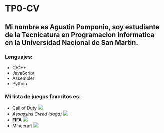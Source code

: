 # TP0-CV
## Mi nombre es **Agustin Pomponio**, soy estudiante de la **Tecnicatura en Programacion Informatica** en la **Universidad Nacional de San Martin**.
### Lenguajes: 
- C/C++
- JavaScript 
- Assembler
- Python 

### Mi lista de juegos favoritos es: 
- Call of Duty 
![](https://www.google.com/url?sa=i&url=https%3A%2F%2Fwww.xbox.com%2Fes-AR%2Fgames%2Fstore%2Fcall-of-duty-modern-warfare-remastered%2FBQLMFLL88BSW&psig=AOvVaw3fMbNGeOACcloFGk57PG1P&ust=1723678788671000&source=images&cd=vfe&opi=89978449&ved=0CBQQjRxqFwoTCPiXpoGS84cDFQAAAAAdAAAAABAE)
- *Assassins Creed (saga)*
![](https://www.google.com/url?sa=i&url=https%3A%2F%2Fwww.xbox.com%2Fes-AR%2Fgames%2Fstore%2Fassassins-creed-the-ezio-collection%2FBQ9S8ZKCT3Q7&psig=AOvVaw057WvBKG6sjA6cudwhlmed&ust=1723678830123000&source=images&cd=vfe&opi=89978449&ved=0CBQQjRxqFwoTCNDAv5aS84cDFQAAAAAdAAAAABAE)
- **FIFA** 
![](https://www.google.com/url?sa=i&url=https%3A%2F%2Fwww.ea.com%2Fes-es%2Fgames%2Ffifa%2Fnews%2Ffifa-16-reasons&psig=AOvVaw2vy498VNXepzLCzUqjRLH6&ust=1723678863555000&source=images&cd=vfe&opi=89978449&ved=0CBQQjRxqFwoTCPDX66SS84cDFQAAAAAdAAAAABAE)
- Minecraft 
![](https://www.google.com/url?sa=i&url=https%3A%2F%2Fwww.hobbyconsolas.com%2Fguias-trucos%2Fminecraft&psig=AOvVaw2BQtcy4ge8gXnfRgRjMdNB&ust=1723678878844000&source=images&cd=vfe&opi=89978449&ved=0CBQQjRxqFwoTCPiWzKyS84cDFQAAAAAdAAAAABAE)



